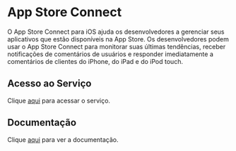 # App Store Connect

O App Store Connect para iOS ajuda os desenvolvedores a gerenciar seus aplicativos que estão disponíveis na App Store. Os desenvolvedores podem usar o App Store Connect para monitorar suas últimas tendências, receber notificações de comentários de usuários e responder imediatamente a comentários de clientes do iPhone, do iPad e do iPod touch.

## Acesso ao Serviço

Clique [aqui](https://appstoreconnect.apple.com) para acessar o serviço.

## Documentação

Clique [aqui](https://developer.apple.com/app-store-connect) para ver a documentação.